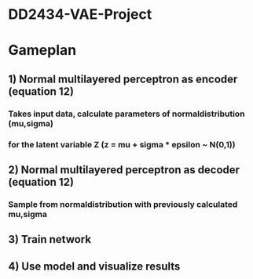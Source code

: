 # DD2434-VAE-Project
# Gameplan

## 1) Normal multilayered perceptron as encoder (equation 12)
### Takes input data, calculate parameters of normaldistribution (mu,sigma)
### for the latent variable Z (z = mu + sigma * epsilon ~ N(0,1)) 

## 2) Normal multilayered perceptron as decoder (equation 12)
### Sample from normaldistribution with previously calculated mu,sigma 

## 3) Train network

## 4) Use model and visualize results